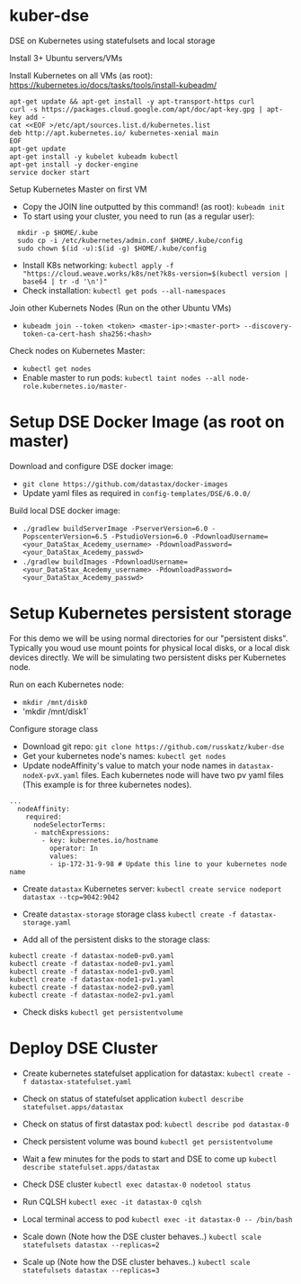 # kuber-dse
DSE on Kubernetes using statefulsets and local storage

Install 3+ Ubuntu servers/VMs

Install Kubernetes on all VMs (as root): https://kubernetes.io/docs/tasks/tools/install-kubeadm/
```
apt-get update && apt-get install -y apt-transport-https curl
curl -s https://packages.cloud.google.com/apt/doc/apt-key.gpg | apt-key add -
cat <<EOF >/etc/apt/sources.list.d/kubernetes.list
deb http://apt.kubernetes.io/ kubernetes-xenial main
EOF
apt-get update
apt-get install -y kubelet kubeadm kubectl
apt-get install -y docker-engine
service docker start
```

Setup Kubernetes Master on first VM
* Copy the JOIN line outputted by this command! (as root): `kubeadm init`
* To start using your cluster, you need to run (as a regular user):
```
  mkdir -p $HOME/.kube
  sudo cp -i /etc/kubernetes/admin.conf $HOME/.kube/config
  sudo chown $(id -u):$(id -g) $HOME/.kube/config
```
* Install K8s networking: `kubectl apply -f "https://cloud.weave.works/k8s/net?k8s-version=$(kubectl version | base64 | tr -d '\n')"`
* Check installation: `kubectl get pods --all-namespaces`

Join other Kubernets Nodes (Run on the other Ubuntu VMs)
* `kubeadm join --token <token> <master-ip>:<master-port> --discovery-token-ca-cert-hash sha256:<hash>`

Check nodes on Kubernetes Master:
* `kubectl get nodes`
* Enable master to run pods: `kubectl taint nodes --all node-role.kubernetes.io/master-`

# Setup DSE Docker Image (as root on master)

Download and configure DSE docker image:
* `git clone https://github.com/datastax/docker-images`
* Update yaml files as required in `config-templates/DSE/6.0.0/`

Build local DSE docker image:
* `./gradlew buildServerImage -PserverVersion=6.0 -PopscenterVersion=6.5 -PstudioVersion=6.0 -PdownloadUsername=<your_DataStax_Acedemy_username> -PdownloadPassword=<your_DataStax_Acedemy_passwd>`
* `./gradlew buildImages -PdownloadUsername=<your_DataStax_Acedemy_username> -PdownloadPassword=<your_DataStax_Acedemy_passwd>`

# Setup Kubernetes persistent storage
For this demo we will be using normal directories for our "persistent disks". Typically you woud use mount points for physical local disks, or a local disk devices directly. We will be simulating two persistent disks per Kubernetes node.

Run on each Kubernetes node:
* `mkdir /mnt/disk0`
* 'mkdir /mnt/disk1`

Configure storage class

* Download git repo: `git clone https://github.com/russkatz/kuber-dse`
* Get your kubernetes node's names: `kubectl get nodes`
* Update nodeAffinity's value to match your node names in `datastax-nodeX-pvX.yaml` files. Each kubernetes node will have two pv yaml files (This example is for three kubernetes nodes).
```
...
  nodeAffinity:
    required:
      nodeSelectorTerms:
      - matchExpressions:
        - key: kubernetes.io/hostname
          operator: In
          values:
          - ip-172-31-9-98 # Update this line to your kubernetes node name
```
* Create `datastax` Kubernetes server: 
`kubectl create service nodeport datastax --tcp=9042:9042`

* Create `datastax-storage` storage class
`kubectl create -f datastax-storage.yaml`

* Add all of the persistent disks to the storage class:
```
kubectl create -f datastax-node0-pv0.yaml
kubectl create -f datastax-node0-pv1.yaml
kubectl create -f datastax-node1-pv0.yaml
kubectl create -f datastax-node1-pv1.yaml
kubectl create -f datastax-node2-pv0.yaml
kubectl create -f datastax-node2-pv1.yaml
```
* Check disks
`kubectl get persistentvolume`

# Deploy DSE Cluster

* Create kubernetes statefulset application for datastax: 
`kubectl create -f datastax-statefulset.yaml`

* Check on status of statefulset application
`kubectl describe statefulset.apps/datastax`

* Check on status of first datastax pod:
`kubectl describe pod datastax-0`

* Check persistent volume was bound
`kubectl get persistentvolume`

* Wait a few minutes for the pods to start and DSE to come up
`kubectl describe statefulset.apps/datastax`

* Check DSE cluster
`kubectl exec datastax-0 nodetool status`

* Run CQLSH
`kubectl exec -it datastax-0 cqlsh`

* Local terminal access to pod
`kubectl exec -it datastax-0 -- /bin/bash`

* Scale down (Note how the DSE cluster behaves..)
`kubectl scale statefulsets datastax --replicas=2`

* Scale up (Note how the DSE cluster behaves..)
`kubectl scale statefulsets datastax --replicas=3`


